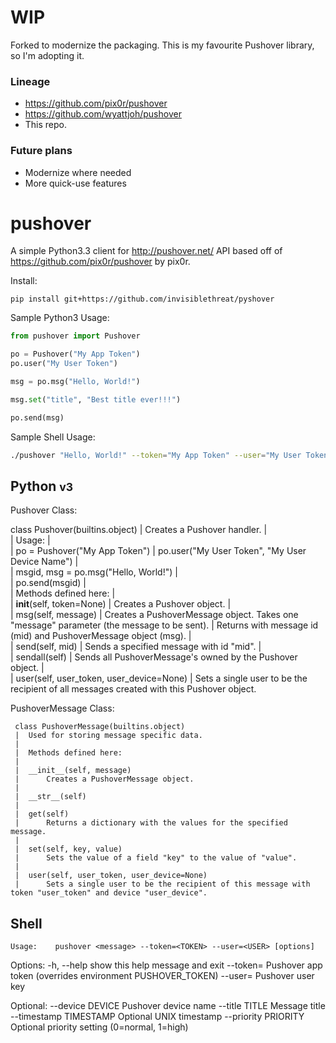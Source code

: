 # WIP

Forked to modernize the packaging. This is my favourite Pushover library, so I'm adopting it.

### Lineage

- <https://github.com/pix0r/pushover>
- <https://github.com/wyattjoh/pushover>
- This repo.

### Future plans
- Modernize where needed
- More quick-use features


# pushover

A simple Python3.3 client for <http://pushover.net/> API based off of <https://github.com/pix0r/pushover> by pix0r.

Install:

    pip install git+https://github.com/invisiblethreat/pyshover

Sample Python3 Usage:

```python
from pushover import Pushover

po = Pushover("My App Token")
po.user("My User Token")

msg = po.msg("Hello, World!")

msg.set("title", "Best title ever!!!")

po.send(msg)
```

Sample Shell Usage:

```bash
./pushover "Hello, World!" --token="My App Token" --user="My User Token"
```

## Python <small>v3</small>

Pushover Class:

class Pushover(builtins.object)
| Creates a Pushover handler.
|  
 | Usage:
|  
 | po = Pushover("My App Token")
| po.user("My User Token", "My User Device Name")
|  
 | msgid, msg = po.msg("Hello, World!")
|  
 | po.send(msgid)
|  
 | Methods defined here:
|  
 | **init**(self, token=None)
| Creates a Pushover object.
|  
 | msg(self, message)
| Creates a PushoverMessage object. Takes one "message" parameter (the message to be sent).
| Returns with message id (mid) and PushoverMessage object (msg).
|  
 | send(self, mid)
| Sends a specified message with id "mid".
|  
 | sendall(self)
| Sends all PushoverMessage's owned by the Pushover object.
|  
 | user(self, user_token, user_device=None)
| Sets a single user to be the recipient of all messages created with this Pushover object.

PushoverMessage Class:

     class PushoverMessage(builtins.object)
     |  Used for storing message specific data.
     |
     |  Methods defined here:
     |
     |  __init__(self, message)
     |      Creates a PushoverMessage object.
     |
     |  __str__(self)
     |
     |  get(self)
     |      Returns a dictionary with the values for the specified message.
     |
     |  set(self, key, value)
     |      Sets the value of a field "key" to the value of "value".
     |
     |  user(self, user_token, user_device=None)
     |      Sets a single user to be the recipient of this message with token "user_token" and device "user_device".

## Shell

    Usage:    pushover <message> --token=<TOKEN> --user=<USER> [options]

Options:
-h, --help show this help message and exit
--token=<TOKEN> Pushover app token (overrides environment
PUSHOVER_TOKEN)
--user=<USER> Pushover user key

Optional:
--device DEVICE Pushover device name
--title TITLE Message title
--timestamp TIMESTAMP Optional UNIX timestamp
--priority PRIORITY Optional priority setting (0=normal, 1=high)
